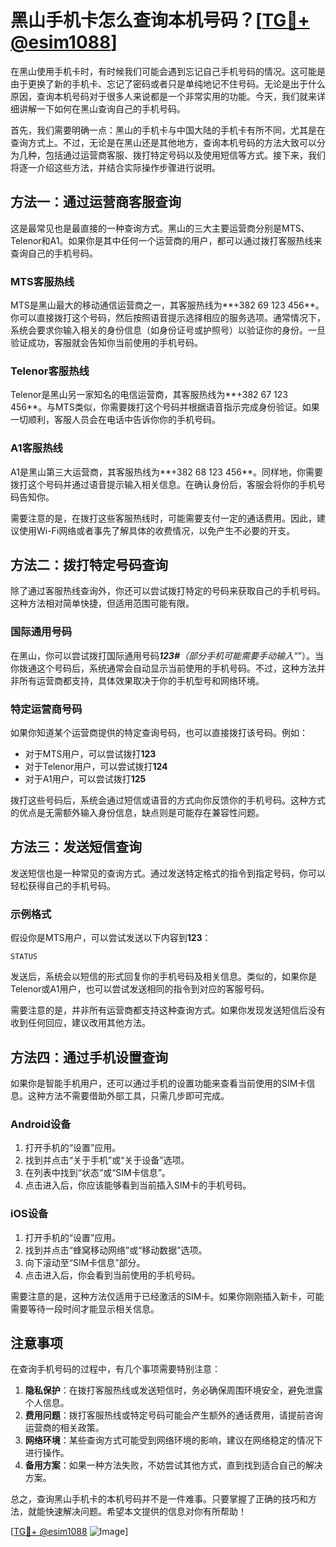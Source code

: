 # 黑山手机卡怎么查询本机号码？[[TG💪+ @esim1088](https://t.me/s/esim1088)]

在黑山使用手机卡时，有时候我们可能会遇到忘记自己手机号码的情况。这可能是由于更换了新的手机卡、忘记了密码或者只是单纯地记不住号码。无论是出于什么原因，查询本机号码对于很多人来说都是一个非常实用的功能。今天，我们就来详细讲解一下如何在黑山查询自己的手机号码。

首先，我们需要明确一点：黑山的手机卡与中国大陆的手机卡有所不同，尤其是在查询方式上。不过，无论是在黑山还是其他地方，查询本机号码的方法大致可以分为几种，包括通过运营商客服、拨打特定号码以及使用短信等方式。接下来，我们将逐一介绍这些方法，并结合实际操作步骤进行说明。

## 方法一：通过运营商客服查询

这是最常见也是最直接的一种查询方式。黑山的三大主要运营商分别是MTS、Telenor和A1。如果你是其中任何一个运营商的用户，都可以通过拨打客服热线来查询自己的手机号码。

### MTS客服热线
MTS是黑山最大的移动通信运营商之一，其客服热线为**+382 69 123 456**。你可以直接拨打这个号码，然后按照语音提示选择相应的服务选项。通常情况下，系统会要求你输入相关的身份信息（如身份证号或护照号）以验证你的身份。一旦验证成功，客服就会告知你当前使用的手机号码。

### Telenor客服热线
Telenor是黑山另一家知名的电信运营商，其客服热线为**+382 67 123 456**。与MTS类似，你需要拨打这个号码并根据语音指示完成身份验证。如果一切顺利，客服人员会在电话中告诉你你的手机号码。

### A1客服热线
A1是黑山第三大运营商，其客服热线为**+382 68 123 456**。同样地，你需要拨打这个号码并通过语音提示输入相关信息。在确认身份后，客服会将你的手机号码告知你。

需要注意的是，在拨打这些客服热线时，可能需要支付一定的通话费用。因此，建议使用Wi-Fi网络或者事先了解具体的收费情况，以免产生不必要的开支。

## 方法二：拨打特定号码查询

除了通过客服热线查询外，你还可以尝试拨打特定的号码来获取自己的手机号码。这种方法相对简单快捷，但适用范围可能有限。

### 国际通用号码
在黑山，你可以尝试拨打国际通用号码***123#**（部分手机可能需要手动输入“*”）。当你拨通这个号码后，系统通常会自动显示当前使用的手机号码。不过，这种方法并非所有运营商都支持，具体效果取决于你的手机型号和网络环境。

### 特定运营商号码
如果你知道某个运营商提供的特定查询号码，也可以直接拨打该号码。例如：
- 对于MTS用户，可以尝试拨打**123**
- 对于Telenor用户，可以尝试拨打**124**
- 对于A1用户，可以尝试拨打**125**

拨打这些号码后，系统会通过短信或语音的方式向你反馈你的手机号码。这种方式的优点是无需额外输入身份信息，缺点则是可能存在兼容性问题。

## 方法三：发送短信查询

发送短信也是一种常见的查询方式。通过发送特定格式的指令到指定号码，你可以轻松获得自己的手机号码。

### 示例格式
假设你是MTS用户，可以尝试发送以下内容到**123**：
```
STATUS
```
发送后，系统会以短信的形式回复你的手机号码及相关信息。类似的，如果你是Telenor或A1用户，也可以尝试发送相同的指令到对应的客服号码。

需要注意的是，并非所有运营商都支持这种查询方式。如果你发现发送短信后没有收到任何回应，建议改用其他方法。

## 方法四：通过手机设置查询

如果你是智能手机用户，还可以通过手机的设置功能来查看当前使用的SIM卡信息。这种方法不需要借助外部工具，只需几步即可完成。

### Android设备
1. 打开手机的“设置”应用。
2. 找到并点击“关于手机”或“关于设备”选项。
3. 在列表中找到“状态”或“SIM卡信息”。
4. 点击进入后，你应该能够看到当前插入SIM卡的手机号码。

### iOS设备
1. 打开手机的“设置”应用。
2. 找到并点击“蜂窝移动网络”或“移动数据”选项。
3. 向下滚动至“SIM卡信息”部分。
4. 点击进入后，你会看到当前使用的手机号码。

需要注意的是，这种方法仅适用于已经激活的SIM卡。如果你刚刚插入新卡，可能需要等待一段时间才能显示相关信息。

## 注意事项

在查询手机号码的过程中，有几个事项需要特别注意：

1. **隐私保护**：在拨打客服热线或发送短信时，务必确保周围环境安全，避免泄露个人信息。
2. **费用问题**：拨打客服热线或特定号码可能会产生额外的通话费用，请提前咨询运营商的相关政策。
3. **网络环境**：某些查询方式可能受到网络环境的影响，建议在网络稳定的情况下进行操作。
4. **备用方案**：如果一种方法失败，不妨尝试其他方式，直到找到适合自己的解决方案。

总之，查询黑山手机卡的本机号码并不是一件难事。只要掌握了正确的技巧和方法，就能快速解决问题。希望本文提供的信息对你有所帮助！

[[TG💪+ @esim1088](https://t.me/s/esim1088) ![Image](https://i.postimg.cc/4NQfJmqS/Snipaste-2025-05-13-00-14-12.png)]